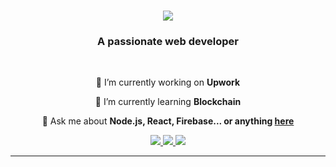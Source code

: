 

<h1 align="center">
    <img src="https://readme-typing-svg.herokuapp.com/?font=Righteous&size=35&center=true&vCenter=true&width=500&height=70&duration=4000&lines=Hi+There!+👋;+I'm+Muhammad+Arbaz!+Uddin;" />
</h1>

<h3 align="center">A passionate web developer</h3>

<br/>

<div align="center">
 
 🔭 I’m currently working on **Upwork**
 
 🌱 I’m currently learning **Blockchain**

💬 Ask me about **Node.js, React, Firebase... or anything [here](https://github.com/httpArbaz)**


 </div>
 
<div align="center"> 
  <a href="mailto:pedro.mauak44@gmail.com" target="_blank">
    <img src="https://img.shields.io/badge/Gmail-333333?style=for-the-badge&logo=gmail&logoColor=red" />
  </a>
  <a href="https://www.linkedin.com/in/arbaz-uddin/" target="_blank">
    <img src="https://img.shields.io/badge/LinkedIn-0077B5?style=for-the-badge&logo=linkedin&logoColor=white" target="_blank" />
  </a>
  <a href="https://arbaz-porfolio.vercel.app/" target="_blank">
     <img src="https://img.shields.io/badge/Portfolio-FF5722?style=for-the-badge&logo=todoist&logoColor=white" target="_blank" /> <!-- sqlite, safari, google-chrome are other good icon options -->
  </a>
</div>

 <hr/>
 


